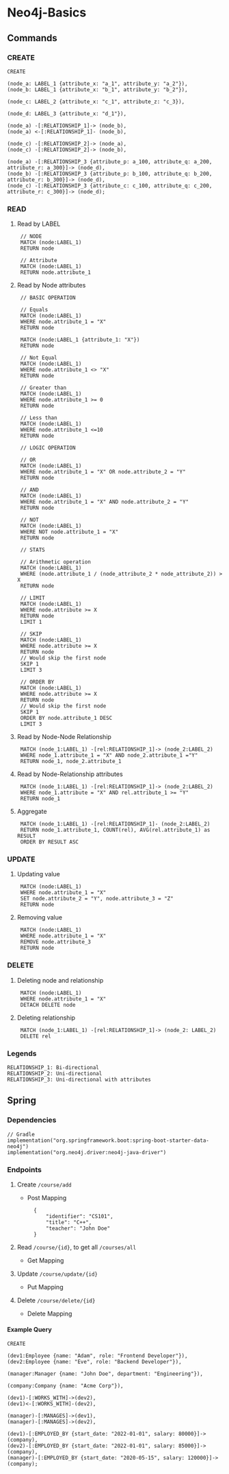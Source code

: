 # Neo4j-Basics

## Commands

### CREATE

    CREATE 
    
    (node_a: LABEL_1 {attribute_x: "a_1", attribute_y: "a_2"}),
    (node_b: LABEL_1 {attribute_x: "b_1", attribute_y: "b_2"}),

    (node_c: LABEL_2 {attribute_x: "c_1", attribute_z: "c_3}),

    (node_d: LABEL_3 {attribute_x: "d_1"}),

    (node_a) -[:RELATIONSHIP_1]-> (node_b),
    (node_a) <-[:RELATIONSHIP_1]- (node_b),

    (node_c) -[:RELATIONSHIP_2]-> (node_a),
    (node_c) -[:RELATIONSHIP_2]-> (node_b),

    (node_a) -[:RELATIONSHIP_3 {attribute_p: a_100, attribute_q: a_200, attribute_r: a_300}]-> (node_d),
    (node_b) -[:RELATIONSHIP_3 {attribute_p: b_100, attribute_q: b_200, attribute_r: b_300}]-> (node_d),
    (node_c) -[:RELATIONSHIP_3 {attribute_c: c_100, attribute_q: c_200, attribute_r: c_300}]-> (node_d);

### READ

1. Read by LABEL

        // NODE
        MATCH (node:LABEL_1) 
        RETURN node

        // Attribute
        MATCH (node:LABEL_1) 
        RETURN node.attribute_1

2. Read by Node attributes

        // BASIC OPERATION

        // Equals
        MATCH (node:LABEL_1)
        WHERE node.attribute_1 = "X"
        RETURN node

        MATCH (node:LABEL_1 {attribute_1: "X"})
        RETURN node
    
        // Not Equal
        MATCH (node:LABEL_1)
        WHERE node.attribute_1 <> "X"
        RETURN node

        // Greater than
        MATCH (node:LABEL_1)
        WHERE node.attribute_1 >= 0 
        RETURN node

        // Less than
        MATCH (node:LABEL_1)
        WHERE node.attribute_1 <=10
        RETURN node

        // LOGIC OPERATION

        // OR
        MATCH (node:LABEL_1)
        WHERE node.attribute_1 = "X" OR node.attribute_2 = "Y"
        RETURN node

        // AND
        MATCH (node:LABEL_1)
        WHERE node.attribute_1 = "X" AND node.attribute_2 = "Y"
        RETURN node

        // NOT
        MATCH (node:LABEL_1)
        WHERE NOT node.attribute_1 = "X"
        RETURN node

        // STATS

        // Arithmetic operation
        MATCH (node:LABEL_1) 
        WHERE (node.attribute_1 / (node_attribute_2 * node_attribute_2)) > X
        RETURN node

        // LIMIT
        MATCH (node:LABEL_1)
        WHERE node.attribute >= X
        RETURN node
        LIMIT 1

        // SKIP
        MATCH (node:LABEL_1)
        WHERE node.attribute >= X
        RETURN node
        // Would skip the first node
        SKIP 1
        LIMIT 3

        // ORDER BY
        MATCH (node:LABEL_1)
        WHERE node.attribute >= X
        RETURN node
        // Would skip the first node
        SKIP 1
        ORDER BY node.attribute_1 DESC
        LIMIT 3        

3. Read by Node-Node Relationship

        MATCH (node_1:LABEL_1) -[rel:RELATIONSHIP_1]-> (node_2:LABEL_2)
        WHERE node_1.attribute_1 = "X" AND node_2.attribute_1 ="Y"
        RETURN node_1, node_2.attribute_1

4. Read by Node-Relationship attributes

        MATCH (node_1:LABEL_1) -[rel:RELATIONSHIP_1]-> (node_2:LABEL_2)
        WHERE node_1.attribute = "X" AND rel.attribute_1 >= "Y"
        RETURN node_1

5. Aggregate

        MATCH (node_1:LABEL_1) -[rel:RELATIONSHIP_1]- (node_2:LABEL_2)
        RETURN node_1.attribute_1, COUNT(rel), AVG(rel.attribute_1) as RESULT
        ORDER BY RESULT ASC

### UPDATE

1. Updating value

        MATCH (node:LABEL_1)
        WHERE node.attribute_1 = "X"
        SET node.attribute_2 = "Y", node.attribute_3 = "Z"
        RETURN node

2. Removing value

        MATCH (node:LABEL_1)
        WHERE node.attribute_1 = "X"
        REMOVE node.attribute_3
        RETURN node

### DELETE

1. Deleting node and relationship

        MATCH (node:LABEL_1)
        WHERE node.attribute_1 = "X"
        DETACH DELETE node

2. Deleting relationship

        MATCH (node_1:LABEL_1) -[rel:RELATIONSHIP_1]-> (node_2: LABEL_2)
        DELETE rel

### Legends

    RELATIONSHIP_1: Bi-directional
    RELATIONSHIP_2: Uni-directional
    RELATIONSHIP_3: Uni-directional with attributes

## Spring

### Dependencies

    // Gradle
    implementation("org.springframework.boot:spring-boot-starter-data-neo4j")
    implementation("org.neo4j.driver:neo4j-java-driver")

### Endpoints

1. Create `/course/add`
    - Post Mapping

            {
                "identifier": "CS101",
                "title": "C++",
                "teacher": "John Doe"
            }

2. Read `/course/{id}`, to get all `/courses/all`
    - Get Mapping

3. Update `/course/update/{id}`
    - Put Mapping

4. Delete `/course/delete/{id}`
    - Delete Mapping

#### Example Query

    CREATE

    (dev1:Employee {name: "Adam", role: "Frontend Developer"}),
    (dev2:Employee {name: "Eve", role: "Backend Developer"}),

    (manager:Manager {name: "John Doe", department: "Engineering"}),

    (company:Company {name: "Acme Corp"}),

    (dev1)-[:WORKS_WITH]->(dev2),
    (dev1)<-[:WORKS_WITH]-(dev2),

    (manager)-[:MANAGES]->(dev1),
    (manager)-[:MANAGES]->(dev2),

    (dev1)-[:EMPLOYED_BY {start_date: "2022-01-01", salary: 80000}]->(company),
    (dev2)-[:EMPLOYED_BY {start_date: "2022-01-01", salary: 85000}]->(company),
    (manager)-[:EMPLOYED_BY {start_date: "2020-05-15", salary: 120000}]->(company);

